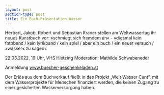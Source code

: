 ```yaml
---
layout: post
section-type: post
title: Ein Buch.Präsentation.Wasser
---
```

Herbert, Jakob, Robert und Sebastian Kraner stellen am Weltwassertag ihr neues Kunstbuch vor: »schmiegt sich fremdem an« - »diesmal kein fotoband / kein lyrikband / kein spiel / aber ein buch / ein neuer versuch / »wasser« zu sagen«

22.03.2022, 19 Uhr, VHS Hietzing  Moderation: Mathilde Schwabeneder

Anmeldung <a href="https://www.buecher-geschenkeladen.at/">www.buecher-geschenkeladen.at</a>

Der Erlös aus dem Buchverkauf fließt in das Projekt „Welt Wasser Cent“, mit dem Wasserprojekte für Menschen finanziert werden, die keinen Zugang zu einer gesicherten Wasserversorgung haben.
